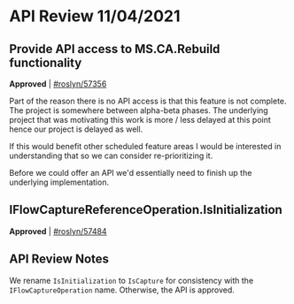 # API Review 11/04/2021

## Provide API access to MS.CA.Rebuild functionality

**Approved** | [#roslyn/57356](https://github.com/dotnet/roslyn/issues/57356#issuecomment-961227384)

Part of the reason there is no API access is that this feature is not complete. The project is somewhere between alpha-beta phases. The underlying project that was motivating this work is more / less delayed at this point hence our project is delayed as well. 

If this would benefit other scheduled feature areas I would be interested in understanding that so we can consider re-prioritizing it.

Before we could offer an API we'd essentially need to finish up the underlying implementation.


## IFlowCaptureReferenceOperation.IsInitialization

**Approved** | [#roslyn/57484](https://github.com/dotnet/roslyn/issues/57484#issuecomment-961390590)

## API Review Notes

We rename `IsInitialization` to `IsCapture` for consistency with the `IFlowCaptureOperation` name. Otherwise, the API is approved.
